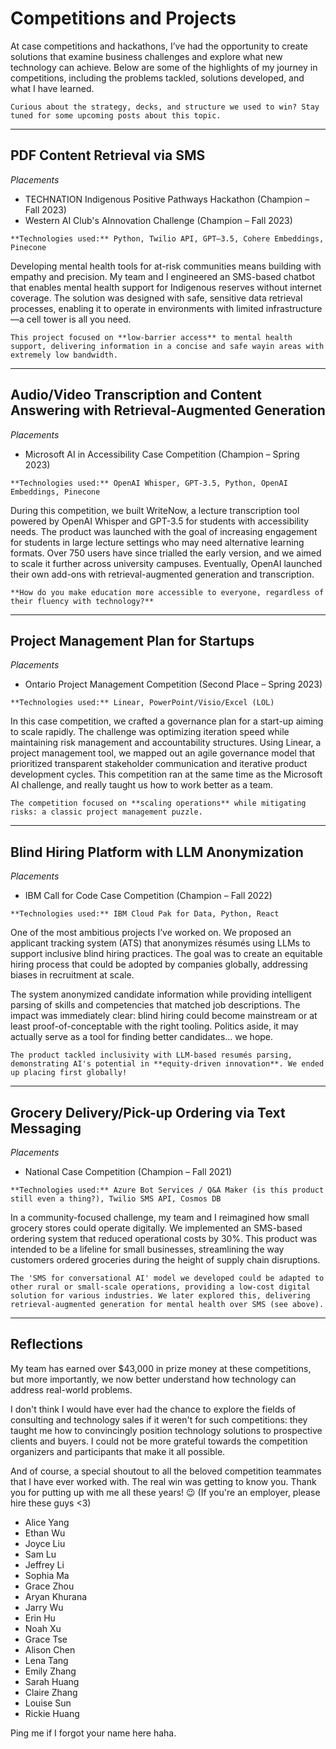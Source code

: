 # Competitions and Projects

At case competitions and hackathons, I’ve had the opportunity to create solutions that examine business challenges and explore what new technology can achieve. Below are some of the highlights of my journey in competitions, including the problems tackled, solutions developed, and what I have learned.

```{tip}
Curious about the strategy, decks, and structure we used to win? Stay tuned for some upcoming posts about this topic.
```

---

## PDF Content Retrieval via SMS

_Placements_

- TECHNATION Indigenous Positive Pathways Hackathon (Champion – Fall 2023)
- Western AI Club's AInnovation Challenge (Champion – Fall 2023)

```{margin}
**Technologies used:** Python, Twilio API, GPT–3.5, Cohere Embeddings, Pinecone
```

Developing mental health tools for at-risk communities means building with empathy and precision. My team and I engineered an SMS-based chatbot that enables mental health support for Indigenous reserves without internet coverage. The solution was designed with safe, sensitive data retrieval processes, enabling it to operate in environments with limited infrastructure—a cell tower is all you need.

```{note}
This project focused on **low-barrier access** to mental health support, delivering information in a concise and safe wayin areas with extremely low bandwidth.
```

---

## Audio/Video Transcription and Content Answering with Retrieval-Augmented Generation

_Placements_

- Microsoft AI in Accessibility Case Competition (Champion – Spring 2023)

```{margin}
**Technologies used:** OpenAI Whisper, GPT-3.5, Python, OpenAI Embeddings, Pinecone
```

During this competition, we built WriteNow, a lecture transcription tool powered by OpenAI Whisper and GPT-3.5 for students with accessibility needs. The product was launched with the goal of increasing engagement for students in large lecture settings who may need alternative learning formats. Over 750 users have since trialled the early version, and we aimed to scale it further across university campuses. Eventually, OpenAI launched their own add-ons with retrieval-augmented generation and transcription.

```{admonition} Key Challenge
**How do you make education more accessible to everyone, regardless of their fluency with technology?**
```

---

## Project Management Plan for Startups

_Placements_

- Ontario Project Management Competition (Second Place – Spring 2023)

```{margin}
**Technologies used:** Linear, PowerPoint/Visio/Excel (LOL)
```

In this case competition, we crafted a governance plan for a start-up aiming to scale rapidly. The challenge was optimizing iteration speed while maintaining risk management and accountability structures. Using Linear, a project management tool, we mapped out an agile governance model that prioritized transparent stakeholder communication and iterative product development cycles. This competition ran at the same time as the Microsoft AI challenge, and really taught us how to work better as a team.

```{note}
The competition focused on **scaling operations** while mitigating risks: a classic project management puzzle.
```

---

## Blind Hiring Platform with LLM Anonymization

_Placements_

- IBM Call for Code Case Competition (Champion – Fall 2022)

```{margin}
**Technologies used:** IBM Cloud Pak for Data, Python, React
```

One of the most ambitious projects I’ve worked on. We proposed an applicant tracking system (ATS) that anonymizes résumés using LLMs to support inclusive blind hiring practices. The goal was to create an equitable hiring process that could be adopted by companies globally, addressing biases in recruitment at scale.

The system anonymized candidate information while providing intelligent parsing of skills and competencies that matched job descriptions. The impact was immediately clear: blind hiring could become mainstream or at least proof-of-conceptable with the right tooling. Politics aside, it may actually serve as a tool for finding better candidates... we hope.

```{note}
The product tackled inclusivity with LLM-based resumés parsing, demonstrating AI's potential in **equity-driven innovation**. We ended up placing first globally!
```

---

## Grocery Delivery/Pick-up Ordering via Text Messaging

_Placements_

- National Case Competition (Champion – Fall 2021)

```{margin}
**Technologies used:** Azure Bot Services / Q&A Maker (is this product still even a thing?), Twilio SMS API, Cosmos DB
```

In a community-focused challenge, my team and I reimagined how small grocery stores could operate digitally. We implemented an SMS-based ordering system that reduced operational costs by 30%. This product was intended to be a lifeline for small businesses, streamlining the way customers ordered groceries during the height of supply chain disruptions.

```{admonition} **Scalability**
The 'SMS for conversational AI' model we developed could be adapted to other rural or small-scale operations, providing a low-cost digital solution for various industries. We later explored this, delivering retrieval-augmented generation for mental health over SMS (see above).
```

---

## Reflections

My team has earned over $43,000 in prize money at these competitions, but more importantly, we now better understand how technology can address real-world problems.

I don't think I would have ever had the chance to explore the fields of consulting and technology sales if it weren't for such competitions: they taught me how to convincingly position technology solutions to prospective clients and buyers. I could not be more grateful towards the competition organizers and participants that make it all possible.

And of course, a special shoutout to all the beloved competition teammates that I have ever worked with. The real win was getting to know you. Thank you for putting up with me all these years! 😉 (If you're an employer, please hire these guys <3)

- Alice Yang
- Ethan Wu
- Joyce Liu
- Sam Lu
- Jeffrey Li
- Sophia Ma
- Grace Zhou
- Aryan Khurana
- Jarry Wu
- Erin Hu
- Noah Xu
- Grace Tse
- Alison Chen
- Lena Tang
- Emily Zhang
- Sarah Huang
- Claire Zhang
- Louise Sun
- Rickie Huang

Ping me if I forgot your name here haha.
